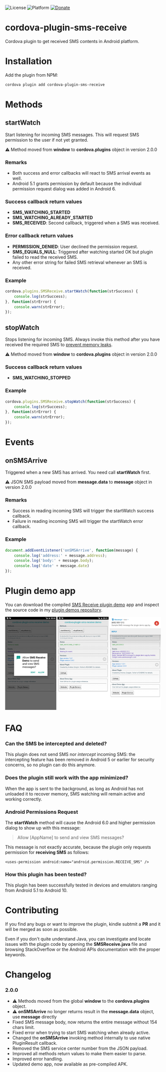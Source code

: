 

![License](https://img.shields.io/badge/license-MIT-orange.svg) ![Platform](https://img.shields.io/badge/platform-android-green.svg) [![Donate](https://img.shields.io/badge/donate-PayPal-green.svg)](https://www.paypal.com/cgi-bin/webscr?cmd=_s-xclick&hosted_button_id=G33QACCVKYD7U)

# cordova-plugin-sms-receive

Cordova plugin to get received SMS contents in Android platform.

# Installation

Add the plugin from NPM:
```bash
cordova plugin add cordova-plugin-sms-receive
```

# Methods

## startWatch

Start listening for incoming SMS messages. This will request SMS permission to the user if not yet granted.

:warning:  Method moved from **window** to **cordova.plugins** object in version 2.0.0

### Remarks

- Both success and error callbacks will react to SMS arrival events as well.
- Android 5.1 grants permission by default because the individual permission request dialog was added in Android 6.

### Success callback return values

- **SMS_WATCHING_STARTED**
- **SMS_WATCHING_ALREADY_STARTED**
- **SMS_RECEIVED**: Second callback, triggered when a SMS was received.

### Error callback return values

- **PERMISSION_DENIED**: User declined the permission request.
- **SMS_EQUALS_NULL**: Triggered after watching started OK but plugin failed to read the received SMS.
- Any other error string for failed SMS retrieval whenever an SMS is received.


### Example

```javascript
cordova.plugins.SMSReceive.startWatch(function(strSuccess) {
	console.log(strSuccess);
}, function(strError) {
	console.warn(strError);
});
```

## stopWatch

Stops listening for incoming SMS. Always invoke this method after you have received the required SMS to [prevent memory leaks](https://stackoverflow.com/questions/41139537/why-not-doing-unregisterreceiverbroadcastreceiver-while-destroy-the-activity-w).

:warning:  Method moved from **window** to **cordova.plugins** object in version 2.0.0

### Success callback return values

- **SMS_WATCHING_STOPPED**

### Example

```javascript
cordova.plugins.SMSReceive.stopWatch(function(strSuccess) {
	console.log(strSuccess);
}, function(strError) {
	console.warn(strError);
});
```

# Events

## onSMSArrive

Triggered when a new SMS has arrived. You need call **startWatch** first.

:warning:  JSON SMS payload moved from **message.data** to **message** object in version 2.0.0

### Remarks

- Success in reading incoming SMS will trigger the startWatch success callback.
- Failure in reading incoming SMS will trigger the startWatch error callback.

### Example

```javascript
document.addEventListener('onSMSArrive', function(message) {
	console.log('address:' + message.address);
	console.log('body:' + message.body);
	console.log('date' + message.date)
});
```

# Plugin demo app

You can download the compiled [SMS Receive plugin demo](https://www.andreszsogon.com/cordova-sms-receive-plugin-demo/ "plugin demo app") app and inspect the source code in my [plugin demos repository](https://github.com/andreszs/cordova-plugin-demos "plugin demos repository").

[![ScreenShot](demo/screenshot.png)](https://www.andreszsogon.com/cordova-sms-receive-plugin-demo/)

# FAQ

### Can the SMS be intercepted and deleted?

This plugin does not send SMS nor *intercept* incoming SMS: the intercepting feature has been removed in Android 5 or earlier for security concerns, so no plugin can do this anymore.

### Does the plugin still work with the app minimized?

When the app is sent to the background, as long as Android has not unloaded it to recover memory, SMS watching will remain active and working correctly.

### Android Permissions Request

The **startWatch** method will cause the Android 6.0 and higher permission dialog to show up with this message:

> Allow [AppName] to send and view SMS messages?

This message is not exactly accurate, because the plugin only requests permission for **receiving SMS** as follows:

    <uses-permission android:name="android.permission.RECEIVE_SMS" />

### How this plugin has been tested?

This plugin has been successfully tested in devices and emulators ranging from Android 5.1 to Android 10.

# Contributing

If you find any bugs or want to improve the plugin, kindle subtmit a **PR** and it will be merged as soon as possible.

Even if you don't quite understand Java, you can investigate and locate issues with the plugin code by opening the **SMSReceive.java** file and browsing StackOverflow or the Android APIs documentation with the proper keywords.

# Changelog

### 2.0.0
- :warning: Methods moved from the global **window** to the **cordova.plugins** object.
- :warning: **onSMSArrive** no longer returns result in the **message.data** object, use **message** directly
- Fixed SMS message body, now returns the entire message without 154 chars limit.
- Fixed error when trying to start SMS watching when already active.
- Changed the **onSMSArrive** invoking method internally to use native PluginResult callback.
- Removed the SMS service center number from the JSON payload.
- Improved all methods return values to make them easier to parse.
- Improved error handling.
- Updated demo app, now available as pre-compiled APK.
